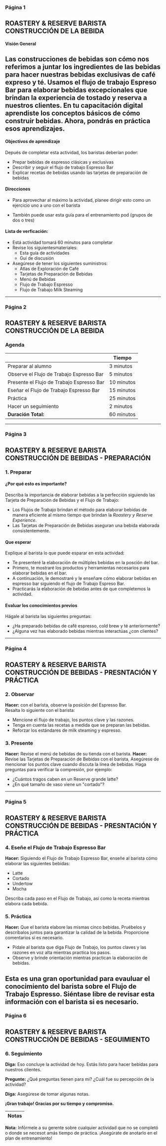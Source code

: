 ### Página 1

## ROASTERY & RESERVE BARISTA CONSTRUCCIÓN DE LA BEBIDA

#### Visión General

Las construcciones de bebidas son cómo nos referimos a juntar los ingredientes de las bebidas para hacer nuestras bebidas exclusivas de café expreso y té. Usamos el flujo de trabajo Espreso Bar para elaborar bebidas excepcionales que brindan la experiencia de tostado y reserva a nuestros clientes. En tu capacitación digital aprendiste los conceptos básicos de cómo  
construir bebidas. Ahora, pondrás en práctica esos aprendizajes.
---

#### Objectivos de aprendizaje

Depués de completar esta actividad, los baristas deberían poder:

- Prepar bebidas de espresso clásicas y exclusivas
- Describir y seguir el flujo de trabajo Espresso Bar
- Explicar recetas de bebidas usando las tarjetas de preparación de bebidas

#### Direcciones

- Para aprovechar al máximo la actividad, planee dirigir esto como un ejercicio uno a uno con el barista

- También puede usar esta guía para el entrenamiento pod (grupos de dos o tres)

#### Lista de verficación:

- Está actividad tomará 60 minutos para completar
- Revise los siguientesmateriales:
  - Esta guía de actividades
  - Guí de discusión
- Asegúrese de tener los siguientes suministros:
  - Atlas de Exploración de Café
  - Tarjetas de Preparación de Bebidas
  - Menú de Bebidas
  - Flujo de Trabajo Espresso
  - Flujo de Trabajo Milk Steaming
---
### Página 2

## ROASTERY & RESERVE BARISTA CONSTRUCCIÓN DE LA BEBIDA

### Agenda

|   | **Tiempo** |
| - | ---------- |
| Preparar al alumno | 3 minutos |
| Observe el Flujo de Trabajo Espresso Bar | 5 minutos | 
| Presente el Flujo de Trabajo Espresso Bar | 10 minutos |
| Eseñar el Flujo de Trabajo Espresso Bar | 15 minutos |
| Práctica | 25 minutos |
| Hacer un seguimiento | 2 minutos |
| **Duración Total:** | 60 minutos |
---
### Página 3

## ROASTERY & RESERVE BARISTA CONSTRUCCIÓN DE BEBIDAS - PREPARACIÓN

### 1. Preparar

#### ¿Por qué esto es importante?
Describa la importancia de elaborar bebidas a la perfección siguiendo las Tarjeta de Preparación de Bebidas y el Flujo de Trabajo:
- Los Flujos de Trabajo brindan el método para elaborar bebidas de manera eficiente al mismo tiempo que brindan la _Roastery y Reserve Experience_.
- Las Tarjetas de Preparación de Bebidas aseguran una bebida elaborada consistentemente.

#### Que esperar
Explique al barista lo que puede esparar en esta actividad:
- Te presenteré la elaboración de múltiples bebidas en la posción del bar.
- Primero, te mostraré los productos y herramientas necesarios para elaborar bebidas en el bar.
- A continuación, le demostraré y le enseñare cómo elaborar bebidas en espresso bar siguiendo el flujo de Trabajo Espreso Bar.
- Practicarás la elaboración de bebidas antes de que completemos la actividad.

#### Evaluar los conocimientos previos
Hágale al barista las siguientes preguntas:
- ¿Ha preparado bebidas de café espresso, cold brew y té anteriormente?
- ¿Alguna vez has elaborado bebidas mientras interactúas ¿con clientes?
---
### Página 4

## ROASTERY & RESERVE BARISTA CONSTRUCCIÓN DE BEBIDAS - PRESNTACIÓN Y PRÁCTICA

### 2. Observar
**Hacer:** con el barista, observe la posición del Espresso Bar. <br/> Resalta lo siguiente con el barista:

- Mencione el flujo de trabajo, los puntos clave y las razones.
- Tenga en cuenta las recetas a medida que se preparan las bebidas.
- Reforzar los estándares de milk steaming y espresso.

### 3. Presente
**Hacer:** Revise el menú de bebidas de su tienda con el barista.
**Hacer:** Revise las Tarjetas de Preparación de Bebidas con el barista, Asegúrese de mencionar los puntos clave cuando discuta la línea de bebidas. Haga preguntas para verificar la compresión, por ejemplo:
- ¿Cuántos tragos caben en un Reserve grande latte?
- ¿En qué tamaño de vaso viene un "cortado"?
---
### Página 5

## ROASTERY & RESERVE BARISTA CONSTRUCCIÓN DE BEBIDAS - PRESNTACIÓN Y PRÁCTICA

### 4. Eseñe el Flujo de Trabajo Espresso Bar
**Hacer:** Siguiendo el Flujo de Trabajo Espresso Bar, enseñe al barista cómo elaborar las siguientes bebidas:
- Latte
- Cortado
- Undertow
- Mocha

Describa cada paso en el Flujo de Trabajo, así como la receta mientras elabora cada bebida.

### 5. Práctica

**Hacer:** Que el barista elabore las mismas cinco bebidas. Pruébelos y descríbalos juntos para garantizar la calidad de la bebida. Proporcione comentarios si es necesario.
- Pídale al barista que diga Flujo de Trabajo, los puntos claves y las razones en voz alta mientras practica los pasos.
- Observe y brinde orientación mientras practican la elaboración de bebidas.

Esta es una gran oportunidad para evauluar el conocimiento del barista sobre el Flujo de Trabajo Espresso. Siéntase libre de revisar esta información con el barista si es necesario.
---
### Página 6

## ROASTERY & RESERVE BARISTA CONSTRUCCIÓN DE BEBIDAS - SEGUIMIENTO

### 6. Seguimiento

**Diga:** Eso concluye la actividad de hoy. Estás listo para hacer bebidas para nuestros clientes.

**Pregunte:** ¿Qué preguntas tienen para mi? ¿Cuál fue su percepción de la actividad?

**Diga:** Asegúrese de tomar algunas notas.

**¡Gran trabajo! Gracias por su tiempo y compromiso.**

| **Notas** |
| - |

**Nota:** Infórmele a su gerente sobre cualquier actividad que no se completó o donde se necesot amás tiempo de práctica. ¡Asegúrate de anotarlo en el plan de entrenamiento!
